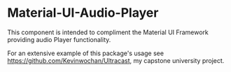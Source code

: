 # Material-UI-Audio-Player
This component is intended to compliment the Material UI Framework providing audio Player functionality.

For an extensive example of this package's usage see https://github.com/Kevinwochan/Ultracast, my capstone university project.

